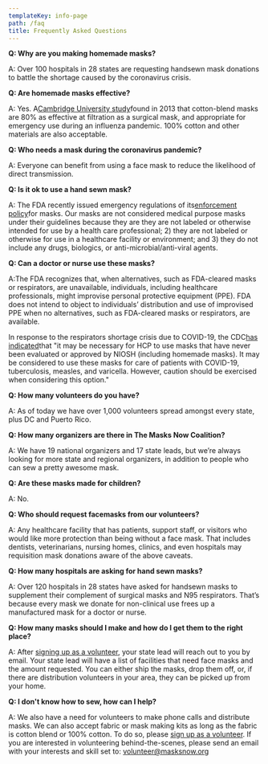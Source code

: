 ```yaml
---
templateKey: info-page
path: /faq
title: Frequently Asked Questions
---
```

**Q: Why are you making homemade masks?**

A: Over 100 hospitals in 28 states are requesting handsewn mask donations to battle the shortage caused by the coronavirus crisis.

**Q: Are homemade masks effective?**

A: Yes. A[Cambridge University study](https://www.documentcloud.org/documents/6818856-Testing-the-Efficacy-of-Homemade-Masks-2013.html#pages)found in 2013 that cotton-blend masks are 80% as effective at filtration as a surgical mask, and appropriate for emergency use during an influenza pandemic. 100% cotton and other materials are also acceptable.

**Q: Who needs a mask during the coronavirus pandemic?**

A: Everyone can benefit from using a face mask to reduce the likelihood of direct transmission.

**Q: Is it ok to use a hand sewn mask?**

A: The FDA recently issued emergency regulations of its[enforcement policy](https://www.fda.gov/regulatory-information/search-fda-guidance-documents/enforcement-policy-face-masks-and-respirators-during-coronavirus-disease-covid-19-public-health)for masks. Our masks are not considered medical purpose masks under their guidelines because they are they are not labeled or otherwise intended for use by a health care professional; 2) they are not labeled or otherwise for use in a healthcare facility or environment; and 3) they do not include any drugs, biologics, or anti-microbial/anti-viral agents.

**Q: Can a doctor or nurse use these masks?**

A:The FDA recognizes that, when alternatives, such as FDA-cleared masks or respirators, are unavailable, individuals, including healthcare professionals, might improvise personal protective equipment (PPE). FDA does not intend to object to individuals’ distribution and use of improvised PPE when no alternatives, such as FDA-cleared masks or respirators, are available.

In response to the respirators shortage crisis due to COVID-19, the CDC[has indicated](https://www.cdc.gov/coronavirus/2019-ncov/hcp/respirators-strategy/crisis-alternate-strategies.html)that "it may be necessary for HCP to use masks that have never been evaluated or approved by NIOSH (including homemade masks). It may be considered to use these masks for care of patients with COVID-19, tuberculosis, measles, and varicella. However, caution should be exercised when considering this option."

**Q: How many volunteers do you have?**

A: As of today we have over 1,000 volunteers spread amongst every state, plus DC and Puerto Rico.

**Q: How many organizers are there in The Masks Now Coalition?**

A: We have 19 national organizers and 17 state leads, but we’re always looking for more state and regional organizers, in addition to people who can sew a pretty awesome mask.

**Q: Are these masks made for children?**

A: No.

**Q: Who should request facemasks from our volunteers?**

A: Any healthcare facility that has patients, support staff, or visitors who would like more protection than being without a face mask. That includes dentists, veterinarians, nursing homes, clinics, and even hospitals may requisition mask donations aware of the above caveats.

**Q: How many hospitals are asking for hand sewn masks?**

A: Over 120 hospitals in 28 states have asked for handsewn masks to supplement their complement of surgical masks and N95 respirators. That’s because every mask we donate for non-clinical use frees up a manufactured mask for a doctor or nurse.

**Q: How many masks should I make and how do I get them to the right place?**

A: After [signing up as a volunteer](http://masksnow.org/volunteer-signup), your state lead will reach out to you by email. Your state lead will have a list of facilities that need face masks and the amount requested. You can either ship the masks, drop them off, or, if there are distribution volunteers in your area, they can be picked up from your home.

**Q: I don't know how to sew, how can I help?**

A: We also have a need for volunteers to make phone calls and distribute masks. We can also accept fabric or mask making kits as long as the fabric is cotton blend or 100% cotton. To do so, please [sign up as a volunteer](http://masksnow.org/volunteer-signup). If you are interested in volunteering behind-the-scenes, please send an email with your interests and skill set to: [volunteer@masksnow.org](mailto:volunteer@masksnow.org)